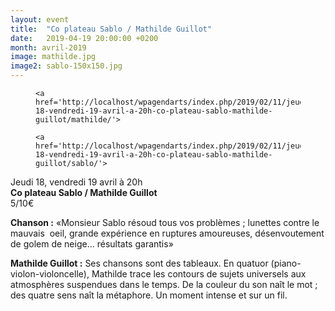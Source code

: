 ```yaml
---
layout: event
title:  "Co plateau Sablo / Mathilde Guillot"
date:   2019-04-19 20:00:00 +0200
month: avril-2019
image: mathilde.jpg
image2: sablo-150x150.jpg
---
```

<div id='gallery-4' class='gallery galleryid-6036 gallery-columns-3 gallery-size-thumbnail'>
  <figure class='gallery-item'> 
  
  <div class='gallery-icon landscape'>

    <a href='http://localhost/wpagendarts/index.php/2019/02/11/jeudi-18-vendredi-19-avril-a-20h-co-plateau-sablo-mathilde-guillot/mathilde/'>
</a>  </div></figure><figure class='gallery-item'> 
  
  <div class='gallery-icon landscape'>

    <a href='http://localhost/wpagendarts/index.php/2019/02/11/jeudi-18-vendredi-19-avril-a-20h-co-plateau-sablo-mathilde-guillot/sablo/'>
</a>  </div></figure>
</div>

Jeudi 18, vendredi 19 avril à 20h  
**Co plateau Sablo / Mathilde Guillot**  
5/10€

**Chanson :** «Monsieur Sablo résoud tous vos problèmes ; lunettes contre le mauvais  oeil, grande expérience en ruptures amoureuses, désenvoutement de golem de neige... résultats garantis»

**Mathilde Guillot :** Ses chansons sont des tableaux. En quatuor (piano-violon-violoncelle), Mathilde trace les contours de sujets universels aux atmosphères suspendues dans le temps. De la couleur du son naît le mot ; des quatre sens naît la métaphore. Un moment intense et sur un fil.